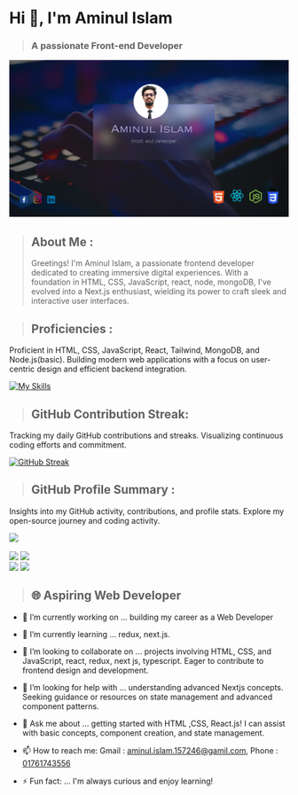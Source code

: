 # Hi 👋, I'm Aminul Islam
  > ### A passionate Front-end Developer 

![Chittagong, Bangladesh](/images/githubBanner.png)

> ## About Me :
> Greetings! I'm Aminul Islam, a passionate frontend developer dedicated to creating immersive digital experiences. With a foundation in HTML, CSS, JavaScript, react, node, mongoDB, I've evolved into a Next.js enthusiast, wielding its power to craft sleek and interactive user interfaces.

> ## Proficiencies : 
Proficient in HTML, CSS, JavaScript, React, Tailwind, MongoDB, and Node.js(basic). Building modern web applications with a focus on user-centric design and efficient backend integration.


[![My Skills](https://skillicons.dev/icons?i=html,css,bootstrap,js,react,tailwind,nodejs,netlify,vite,vercel,mongodb,typescript)](https://skillicons.dev)



> ## GitHub Contribution Streak:
Tracking my daily GitHub contributions and streaks. Visualizing continuous coding efforts and commitment.


[![GitHub Streak](https://github-readme-streak-stats.herokuapp.com?user=aminul157246&theme=tokyonight)](https://git.io/streak-stats)






> ## GitHub Profile Summary : 
Insights into my GitHub activity, contributions, and profile stats. Explore my open-source journey and coding activity.


![](http://github-profile-summary-cards.vercel.app/api/cards/profile-details?username=aminul157246&theme=tokyonight)


![](http://github-profile-summary-cards.vercel.app/api/cards/repos-per-language?username=aminul157246&theme=tokyonight)       ![](http://github-profile-summary-cards.vercel.app/api/cards/most-commit-language?username=aminul157246&theme=tokyonight)              
![](http://github-profile-summary-cards.vercel.app/api/cards/productive-time?username=aminul157246&theme=tokyonight&utcOffset=8)   ![](http://github-profile-summary-cards.vercel.app/api/cards/stats?username=aminul157246&theme=tokyonight)


> ## 🌐 Aspiring Web Developer


- 🔭 I’m currently working on ...   building my career as a Web Developer

- 🌱 I’m currently learning ...   redux, next.js.

- 👯 I’m looking to collaborate on ...    projects involving HTML, CSS, and JavaScript, react, redux, next js, typescript. Eager to contribute to frontend design and development.
 
- 🤔 I’m looking for help with ...   understanding advanced Nextjs concepts. Seeking guidance or resources on state management and advanced component patterns.
 
- 💬 Ask me about ...    getting started with HTML ,CSS, React.js! I can assist with basic concepts, component creation, and state management.
  
- 📫 How to reach me: Gmail : aminul.islam.157246@gamil.com, Phone : <ins>01761743556</ins>

- ⚡ Fun fact: ...  I'm always curious and enjoy learning!
  

